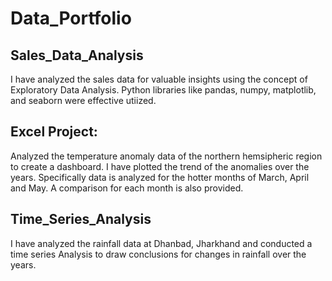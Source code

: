 # Data_Portfolio

## Sales_Data_Analysis
I have analyzed the sales data for valuable insights using the concept of Exploratory Data Analysis. Python libraries like pandas, numpy, matplotlib, and seaborn were effective utiized.

## Excel Project: 
 Analyzed the temperature anomaly data of the northern hemsipheric region to create a dashboard. I have plotted the trend of the anomalies over the years. Specifically data is analyzed for the hotter months of March, April and May. A comparison for each month is also provided.

## Time_Series_Analysis

I have analyzed the rainfall data at Dhanbad, Jharkhand and conducted a time series Analysis to draw conclusions for changes in rainfall over the years.
